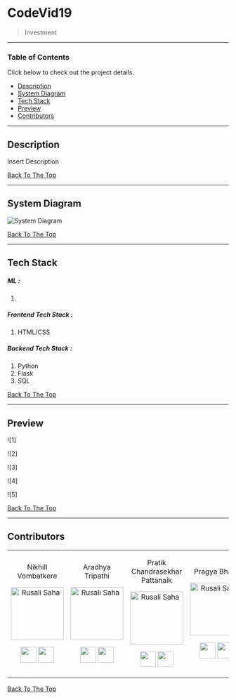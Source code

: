 # CodeVid19

> Investment

---

### Table of Contents
Click below to check out the project details.

- [Description](#description)
- [System Diagram](#system-diagram)
- [Tech Stack](#tech-stack)
- [Preview](#preview)
- [Contributors](#contributors)

---

## Description

Insert Description

[Back To The Top](#codevid19)

---

## System Diagram


![System Diagram](https://user-images.githubusercontent.com/63743496/114854321-52ba5b00-9e02-11eb-9991-91dd7f87f884.jpeg)

[Back To The Top](#codevid19)

---

## Tech Stack

##### ML :

  1.  
  
  
##### Frontend Tech Stack :

1. HTML/CSS


##### Backend Tech Stack :

1. Python
2. Flask
3. SQL


[Back To The Top](#codevid19)

---

## Preview


![1]

![2]

![3]

![4]

![5]


[Back To The Top](#codevid19)

---

## Contributors

<table>
<tr align="center">


<td>

Nikhill Vombatkere

<p align="center">
<img src = "https://avatars.githubusercontent.com/u/63743496?s=400&u=2d0cfa0977549862b6aacc1c3d7357024a7233d6&v=4"  height="120" alt="Rusali Saha">
</p>
<p align="center">
<a href = "https://github.com/NVombat"><img src = "http://www.iconninja.com/files/241/825/211/round-collaboration-social-github-code-circle-network-icon.svg" width="36" height = "36"/></a>
<a href = "https://www.linkedin.com/in/nikhill-vombatkere-1a0b9a192/">
<img src = "http://www.iconninja.com/files/863/607/751/network-linkedin-social-connection-circular-circle-media-icon.svg" width="36" height="36"/>
</a>
</p>
</td>

<td>

Aradhya Tripathi

<p align="center">
<img src = "https://avatars.githubusercontent.com/Aradhya-Tripathi"  height="120" alt="Rusali Saha">
</p>
<p align="center">
<a href = "https://github.com/Aradhya-Tripathi"><img src = "http://www.iconninja.com/files/241/825/211/round-collaboration-social-github-code-circle-network-icon.svg" width="36" height = "36"/></a>
<a href = "https://www.linkedin.com/in/aradhya-tripathi51/">
<img src = "http://www.iconninja.com/files/863/607/751/network-linkedin-social-connection-circular-circle-media-icon.svg" width="36" height="36"/>
</a>
</p>
</td>

<td>

Pratik Chandrasekhar Pattanaik

<p align="center">
<img src = "https://avatars.githubusercontent.com/u/54735734?v=4"  height="120" alt="Rusali Saha">
</p>
<p align="center">
<a href = "https://github.com/pratik-chandrasekhar-pattanaik"><img src = "http://www.iconninja.com/files/241/825/211/round-collaboration-social-github-code-circle-network-icon.svg" width="36" height = "36"/></a>
<a href = "https://www.linkedin.com/in/pratik-chandrasekhar-pattanaik-3a305810a">
<img src = "http://www.iconninja.com/files/863/607/751/network-linkedin-social-connection-circular-circle-media-icon.svg" width="36" height="36"/>
</a>
</p>
</td>

<td>

Pragya Bharti

<p align="center">
<img src = "https://avatars.githubusercontent.com/u/66865426?v=4"  height="120" alt="Rusali Saha">
</p>
<p align="center">
<a href = "https://github.com/pragya-bharti"><img src = "http://www.iconninja.com/files/241/825/211/round-collaboration-social-github-code-circle-network-icon.svg" width="36" height = "36"/></a>
<a href = "https://www.linkedin.com/in/pragya-bharti-68266b18b/">
<img src = "http://www.iconninja.com/files/863/607/751/network-linkedin-social-connection-circular-circle-media-icon.svg" width="36" height="36"/>
</a>
</p>
</td>


  </table>
</tr>
  </table>

[Back To The Top](#codevid19)
